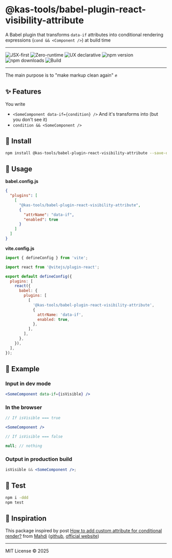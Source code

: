 # @kas-tools/babel-plugin-react-visibility-attribute

A Babel plugin that transforms `data-if` attributes into conditional rendering expressions (`cond && <Component />`) at build time

---

![JSX-first](https://img.shields.io/badge/JSX--first-%23e10098.svg)
![Zero-runtime](https://img.shields.io/badge/zero--runtime-%23green.svg)
![UX declarative](https://img.shields.io/badge/UX--attribute--driven-blueviolet)
![npm version](https://img.shields.io/npm/v/@kas-tools/babel-plugin-react-visibility-attribute)
![npm downloads](https://img.shields.io/npm/dm/@kas-tools/babel-plugin-react-visibility-attribute)
![Build](https://github.com/kas-elvirov/kas-tools/actions/workflows/ci.yml/badge.svg)

---

The main purpose is to "make markup clean again" ✊

## ✨ Features

You write

- `<SomeComponent data-if={condition} />`
  And it's transforms into (but you don't see it)
- `condition && <SomeComponent />`

## 🔧 Install

```bash
npm install @kas-tools/babel-plugin-react-visibility-attribute --save-dev
```

## 🧪 Usage

**babel.config.js**

```json
{
  "plugins": [
    [
      "@kas-tools/babel-plugin-react-visibility-attribute",
      {
        "attrName": "data-if",
        "enabled": true
      }
    ]
  ]
}
```

**vite.config.js**

```js
import { defineConfig } from 'vite';

import react from '@vitejs/plugin-react';

export default defineConfig({
  plugins: [
    react({
      babel: {
        plugins: [
          [
            '@kas-tools/babel-plugin-react-visibility-attribute',
            {
              attrName: 'data-if',
              enabled: true,
            },
          ],
        ],
      },
    }),
  ],
});
```

## 🧾 Example

### Input in dev mode

```jsx
<SomeComponent data-if={isVisible} />
```

### In the browser

```jsx
// If isVisible === true

<SomeComponent />
```

```jsx
// If isVisible === false

null; // nothing
```

### Output in production build

```jsx
isVisible && <SomeComponent />;
```

## 🧪 Test

```bash
npm i -ddd
npm test
```

## 🖤 Inspiration

This package inspired by post [How to add custom attribute for conditional render?](https://stackoverflow.com/questions/79662332/how-to-add-custom-attribute-for-conditional-render) from [Mahdi](https://stackoverflow.com/users/2535843/mahdi) ([github](https://github.com/mahdix), [official website](https://mahdix.com/))

---

MIT License © 2025
